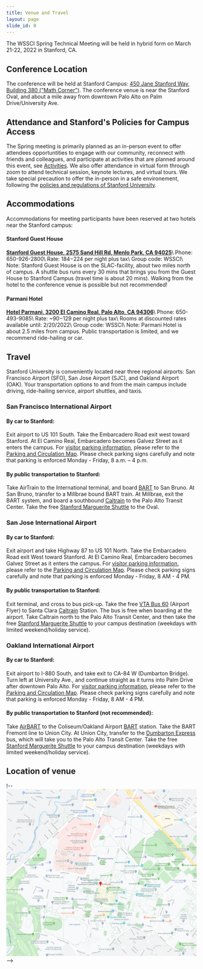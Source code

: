 ```yaml
---
title: Venue and Travel
layout: page
slide_id: 0
---
```


<p class="lead">
The WSSCI Spring Technical Meeting will be held in hybrid form on March 21-22, 2022 in Stanford, CA.
</p>

## Conference Location

The conference will be held at Stanford Campus: 
[450 Jane Stanford Way, Building 380 ("Math Corner")<i class="fa fa-external-link fa-fw" aria-hidden="true"></i>](https://www.google.com/maps/place/Building+380/@37.4287657,-122.1713269,15z/data=!4m5!3m4!1s0x0:0xa26502e9f757c00f!8m2!3d37.4287657!4d-122.1713269). The conference venue is near the Stanford Oval, and about a mile away from downtown Palo Alto on Palm Drive/University Ave. 

## Attendance and Stanford's Policies for Campus Access
The Spring meeting is primarily planned as an in-person event to offer attendees opportuntities to engage with our community, reconnect with friends and colleagues, and participate at activities that are planned around this event, see [Activities](./activities.html). We also offer attendance in virtual form through zoom to attend technical session, keynote lectures, and virtual tours. We take special precaution to offer the in-person in a safe environement, following the <a href="https://healthalerts.stanford.edu/covid-19">policies and regulations of Stanford University</a>.

## Accommodations
Accommodations for meeting participants have been reserved at two hotels near the Stanford campus:

#### Stanford Guest House
[<i class="fa fa-external-link fa-fw" aria-hidden="true"></i>**Stanford Guest House, 2575 Sand Hill Rd, Menlo Park, CA 94025**](https://ussg.webhotel.microsdc.us)\\
Phone: 650-926-2800\\
Rate: $184-$224 per night plus tax\\
Group code: WSSCI\\
Note: Stanford Guest House is on the SLAC-facility, about two miles north of campus. A shuttle bus runs every 30 mins that brings you from the Guest House to Stanford Campus (travel time is about 20 mins). Walking from the hotel to the conference venue is possible but not recommended!

#### Parmani Hotel
[<i class="fa fa-external-link fa-fw" aria-hidden="true"></i>**Hotel Parmani, 3200 El Camino Real, Palo Alto, CA 94306**](https://be.synxis.com/?Hotel=60172&Chain=15864&arrive=3/20/2022&depart=3/21/2022&adult=1&child=0&promo=WSSCI)\\
Phone: 650-493-9085\\
Rate: ~$90-$129 per night plus tax\\
Rooms at discounted rates available until: 2/20/2022\\
Group code: WSSCI\\
Note: Parmani Hotel is about 2.5 miles from campus. Public transportation is limited, and we recommend ride-hailing or car.

## Travel
Stanford University is conveniently located near three regional airports: San Francisco Airport (SFO), San Jose Airport (SJC), and Oakland Airport (OAK). 
Your transportation options to and from the main campus include driving, ride-hailing service, airport shuttles, and taxis. 

### San Francisco International Airport

#### By car to Stanford: 
<p>Exit airport to US 101 South. Take the Embarcadero Road exit west toward Stanford. At El Camino Real, Embarcadero becomes Galvez Street as it enters the campus. For <a href="https://transportation.stanford.edu/parking/purchase-a-parking-permit/visitors">visitor parking information</a>, please refer to the <a href="https://stanford.box.com/v/Parking-and-Circulation-Map">Parking and Circulation Map</a>. Please check parking signs carefully and note that parking is enforced Monday - Friday, 8 a.m. – 4 p.m.</p>

#### By public transportation to Stanford:
Take AirTrain to the International terminal, and board <a href="http://www.bart.gov/">BART</a> to San Bruno. At San Bruno, transfer to a Millbrae bound BART train. At Millbrae, exit the BART system, and board a southbound <a href="http://www.caltrain.com/timetable.html">Caltrain</a> to the Palo Alto Transit Center. Take the free <a href="https://transportation.stanford.edu/marguerite">Stanford Marguerite Shuttle</a> to the Oval.

### San Jose International Airport

#### By car to Stanford: 
Exit airport and take Highway 87 to US 101 North. Take the Embarcadero Road exit West toward Stanford. At El Camino Real, Embarcadero becomes Galvez Street as it enters the campus. For <a href="https://transportation.stanford.edu/parking/purchase-a-parking-permit/visitors">visitor parking information</a>, please refer to the <a href="https://stanford.box.com/v/Parking-and-Circulation-Map">Parking and Circulation Map</a>. Please check parking signs carefully and note that parking is enforced Monday - Friday, 8 AM - 4 PM.

#### By public transportation to Stanford:
Exit terminal, and cross to bus pick-up. Take the free <a href="https://www.vta.org/go/routes/60?version=upcoming">VTA Bus 60</a> (Airport Flyer) to Santa Clara <a href="http://www.caltrain.com/timetable.html">Caltrain</a> Station. <span>The bus is free when boarding at the airport. </span> Take Caltrain north to the Palo Alto Transit Center, and then take the free <a href="https://transportation.stanford.edu/marguerite">Stanford Marguerite Shuttle</a> to your campus destination (weekdays with limited weekend/holiday service).

### Oakland International Airport

#### By car to Stanford: 
Exit airport to I-880 South, and take exit to CA-84 W (Dumbarton Bridge). Turn left at University Ave., and continue straight as it turns into Palm Drive after downtown Palo Alto. For <a href="https://transportation.stanford.edu/parking/purchase-a-parking-permit/visitors">visitor parking information</a>, please refer to the <a href="https://stanford.box.com/v/Parking-and-Circulation-Map">Parking and Circulation Map</a>. Please check parking signs carefully and note that parking is enforced Monday - Friday, 8 AM - 4 PM.

#### By public transportation to Stanford (not recommended):
Take <a href="http://www.bart.gov/guide/airport/outbound_oak.aspx">AirBART</a> to the Coliseum/Oakland Airport <a href="http://www.bart.gov/">BART</a> station. Take the BART Fremont line to Union City. At Union City, transfer to the <a href="https://dumbartonexpress.com/line-db-schedule/">Dumbarton Express</a> bus, which will take you to the Palo Alto Transit Center. Take the free <a href="https://transportation.stanford.edu/marguerite">Stanford Marguerite Shuttle</a> to your campus destination (weekdays with limited weekend/holiday service).


## Location of venue

!--[<img class="img-fluid" src="./assets/images/meetingLocation.png" alt="direction">](https://www.google.com/maps/place/Building+380/@37.4287657,-122.1713269,15z/data=!4m5!3m4!1s0x0:0xa26502e9f757c00f!8m2!3d37.4287657!4d-122.1713269)-->
